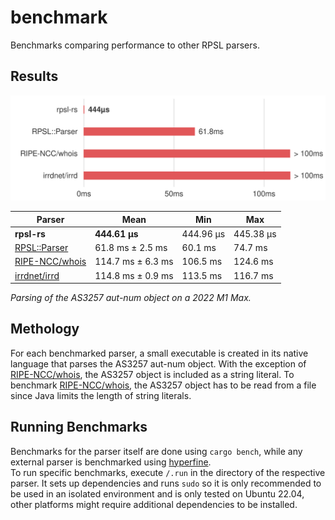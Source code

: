 # benchmark

Benchmarks comparing performance to other RPSL parsers.

## Results

![graph](graph.svg)

| Parser           | Mean              | Min       | Max       |
| ---------------- | ----------------- | --------- | --------- |
| **rpsl-rs**      | **444.61 µs**     | 444.96 µs | 445.38 µs |
| [RPSL::Parser]   | 61.8 ms ± 2.5 ms  | 60.1 ms   | 74.7 ms   |
| [RIPE-NCC/whois] | 114.7 ms ± 6.3 ms | 106.5 ms  | 124.6 ms  |
| [irrdnet/irrd]   | 114.8 ms ± 0.9 ms | 113.5 ms  | 116.7 ms  |

_Parsing of the AS3257 aut-num object on a 2022 M1 Max._

## Methology

For each benchmarked parser, a small executable is created in its native language that parses the AS3257 aut-num object.
With the exception of [RIPE-NCC/whois], the AS3257 object is included as a string literal. To benchmark [RIPE-NCC/whois], the AS3257 object has to be read from a file since Java limits the length of string literals.

## Running Benchmarks

Benchmarks for the parser itself are done using `cargo bench`, while any external parser is benchmarked using [hyperfine].\
To run specific benchmarks, execute `/.run` in the directory of the respective parser.
It sets up dependencies and runs `sudo` so it is only recommended to be used in an isolated environment and is only tested on Ubuntu 22.04, other platforms might require additional dependencies to be installed.

[RPSL::Parser]: https://metacpan.org/pod/RPSL::Parser
[irrdnet/irrd]: https://github.com/irrdnet/irrd
[RIPE-NCC/whois]: https://github.com/RIPE-NCC/whois
[hyperfine]: https://github.com/sharkdp/hyperfine
